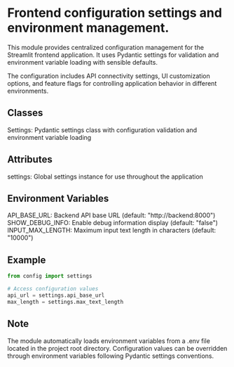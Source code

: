 # Frontend configuration settings and environment management.

This module provides centralized configuration management for the Streamlit frontend application.
It uses Pydantic settings for validation and environment variable loading with sensible defaults.

The configuration includes API connectivity settings, UI customization options, and feature flags
for controlling application behavior in different environments.

## Classes

Settings: Pydantic settings class with configuration validation and environment variable loading

## Attributes

settings: Global settings instance for use throughout the application

## Environment Variables

API_BASE_URL: Backend API base URL (default: "http://backend:8000")
SHOW_DEBUG_INFO: Enable debug information display (default: "false")
INPUT_MAX_LENGTH: Maximum input text length in characters (default: "10000")

## Example

```python
from config import settings

# Access configuration values
api_url = settings.api_base_url
max_length = settings.max_text_length
```

## Note

The module automatically loads environment variables from a .env file located
in the project root directory. Configuration values can be overridden through
environment variables following Pydantic settings conventions.

